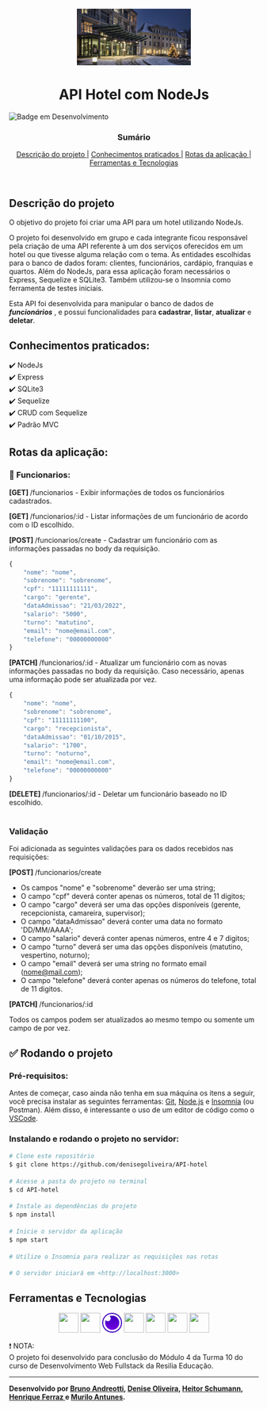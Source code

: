 <p align="center">
    <img src="./img/hotel-img.jpg" alt="Hotel" width="230">
</p>

<h1 align="center"> API Hotel com NodeJs </h1> 


![Badge em Desenvolvimento](http://img.shields.io/static/v1?label=STATUS&message=EM%20DESENVOLVIMENTO&color=GREEN&style=for-the-badge)

<h3 align="center"> Sumário </h3>

<p align="center">
  <a href="#descrição-do-projeto"> Descrição do projeto </a> |
  <a href="#conhecimentos-praticados"> Conhecimentos praticados </a> |
  <a href="#rotas-da-aplicação"> Rotas da aplicação </a> |
  <a href="#ferramentas-e-tecnologias"> Ferramentas e Tecnologias </a>
</p>
<br>

## Descrição do projeto
O objetivo do projeto foi criar uma API para um hotel utilizando NodeJs. 

O projeto foi desenvolvido em grupo e cada integrante ficou responsável pela criação de uma API referente à um dos serviços oferecidos em um hotel ou que tivesse alguma relação com o tema. As entidades escolhidas para o banco de dados foram: clientes, funcionários, cardápio, franquias e quartos. Além do NodeJs, para essa aplicação foram necessários o Express, Sequelize e SQLite3. Também utilizou-se o Insomnia como ferramenta de testes iniciais.

Esta API foi desenvolvida para manipular o banco de dados de ***funcionários*** , e possui funcionalidades para **cadastrar**, **listar**, **atualizar** e **deletar**.
<br>

## Conhecimentos praticados:
:heavy_check_mark: NodeJs <br>
:heavy_check_mark: Express <br>
:heavy_check_mark: SQLite3 <br>
:heavy_check_mark: Sequelize <br>
:heavy_check_mark: CRUD com Sequelize <br>
:heavy_check_mark: Padrão MVC
<br>

## Rotas da aplicação:  

### :hotel: Funcionarios: <br>

<b>[GET] </b> /funcionarios - Exibir informações de todos os funcionários cadastrados.<br>

<b>[GET] </b> /funcionarios/:id - Listar informações de um funcionário de acordo com o ID escolhido.<br>

<b>[POST] </b> /funcionarios/create - Cadastrar um funcionário com as informações passadas no body da requisição.<br>

```javascript
{
    "nome": "nome",
    "sobrenome": "sobrenome",
    "cpf": "11111111111",
    "cargo": "gerente",
    "dataAdmissao": "21/03/2022",
    "salario": "5000",
    "turno": "matutino",
    "email": "nome@email.com",
    "telefone": "00000000000"
}
```

<b>[PATCH] </b> /funcionarios/:id - Atualizar um funcionário com as novas informações passadas no body da requisição. Caso necessário, apenas uma informação pode ser atualizada por vez.<br>

```javascript
{
    "nome": "nome",
    "sobrenome": "sobrenome",
    "cpf": "11111111100",
    "cargo": "recepcionista",
    "dataAdmissao": "01/10/2015",
    "salario": "1700",
    "turno": "noturno",
    "email": "nome@email.com",
    "telefone": "00000000000"
}
```

<b>[DELETE] </b> /funcionarios/:id - Deletar um funcionário baseado no ID escolhido.<br>
<br>

### Validação

Foi adicionada as seguintes validações para os dados recebidos nas requisições: <br>

<b> [POST] </b> /funcionarios/create

- Os campos "nome" e "sobrenome" deverão ser uma string;
- O campo "cpf" deverá conter apenas os números, total de 11 digitos;
- O campo "cargo" deverá ser uma das opções disponíveis (gerente, recepcionista, camareira, supervisor);
- O campo "dataAdmissao" deverá conter uma data no formato 'DD/MM/AAAA';
- O campo "salario" deverá conter apenas números, entre 4 e 7 digitos;
- O campo "turno" deverá ser uma das opções disponíveis (matutino, vespertino, noturno);
- O campo "email" deverá ser uma string no formato email (nome@mail.com);
- O campo "telefone" deverá conter apenas os números do telefone, total de 11 digitos.

<b> [PATCH] </b> /funcionarios/:id 

Todos os campos podem ser atualizados ao mesmo tempo ou somente um campo de por vez.<br>

## :white_check_mark: Rodando o projeto

### Pré-requisitos: <br>

Antes de começar, caso ainda não tenha em sua máquina os itens a seguir, você precisa instalar as seguintes ferramentas:
[Git](https://git-scm.com), [Node.js](https://nodejs.org/en/) e [Insomnia](https://insomnia.rest/download) (ou Postman). Além disso, é interessante o uso de um editor de código como o [VSCode](https://code.visualstudio.com/).

### Instalando e rodando o projeto no servidor:


```bash
# Clone este repositório
$ git clone https://github.com/denisegoliveira/API-hotel

# Acesse a pasta do projeto no terminal
$ cd API-hotel

# Instale as dependências do projeto
$ npm install

# Inicie o servidor da aplicação
$ npm start

# Utilize o Insomnia para realizar as requisições nas rotas

# O servidor iniciará em <http://localhost:3000>

```


## Ferramentas e Tecnologias 

<p align="center">
<a href="https://nodejs.org/en/"><img src="https://cdn.jsdelivr.net/gh/devicons/devicon/icons/nodejs/nodejs-original.svg" height="40" width="40" /></a> <a href="https://expressjs.com/pt-br/"><img src="https://cdn.jsdelivr.net/gh/devicons/devicon/icons/express/express-original-wordmark.svg" height="40" width="40" /></a> <a href="https://insomnia.rest/download"><img src="https://raw.githubusercontent.com/brunoandreotti/biblioteca-backend/79c23c6a4bdd0bc6cb95463ee47741f2226cb0b1/readme/insomnia.svg" height="40" width="40" /></a> <a href="https://sequelize.org"><img src="https://cdn.jsdelivr.net/gh/devicons/devicon/icons/sequelize/sequelize-original.svg" height="40" width="40" /></a> <a href="https://sqlite.org"><img src="https://cdn.worldvectorlogo.com/logos/sqlite.svg" height="40" width="40" /></a> <a href="https://git-scm.com/"><img src="https://cdn.jsdelivr.net/gh/devicons/devicon/icons/git/git-original.svg" height="40" width="40" /></a> <a href="https://code.visualstudio.com/"><img src="https://cdn.jsdelivr.net/gh/devicons/devicon/icons/vscode/vscode-original.svg" height="40" width="40" /></a>
</p>


:exclamation: NOTA:  
O projeto foi desenvolvido para conclusão do Módulo 4 da Turma 10 do curso de Desenvolvimento Web Fullstack da Resilia Educação.
<br>

---
**Desenvolvido por <a href="https://www.linkedin.com/in/bruno-andreotti/">Bruno Andreotti</a>, <a href="https://www.linkedin.com/in/denise-g-oliveira/">Denise Oliveira</a>, <a href="https://www.linkedin.com/in/heitorschumann/">Heitor Schumann</a>, <a href="https://www.linkedin.com/in/henrique-ferraz-a46123219/" > Henrique Ferraz </a> e <a href="https://www.linkedin.com/in/murilo-antunes-bb1143228/">Murilo Antunes</a>.** 
